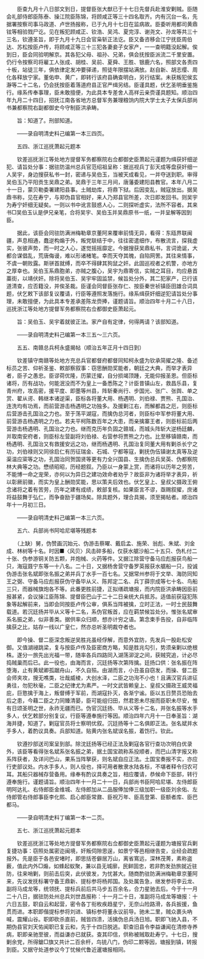 <!-- { "loadSidebar": true } -->
　　臣查九月十八日部文到日，提督臣张大猷已于十七日先督兵赴淮安剿贼。臣随会礼部侍郎臣陈泰、操江院臣陈锦，将顾咸正等三十四名取齐。内有沉台一名，先据署按察司事马政道、卢世扬报称，已于九月十七日在监病故。臣委听用都司黄鼎铉等相验戮尸讫。见在叛犯顾咸正、钦浩、吴鸿、夏完淳、谢尧文、孙龙等共三十三名，钦遵圣旨，即于九月十九日会官枭斩正法讫。臣又备咨移会江宁抚臣周伯达、苏松按臣卢传，将顾咸正等三十三犯各妻妾子女家产，一一查明籍没起解。俟到日，臣会同验明解京。其各犯父母、祖孙、兄弟，俱会抚按臣派流二千里安置。仍行令按察司将雇工人张成、胡桂、吴前、夏舜、王胜、银鹿六名，照部文各责四十板，站徒三年，俱依律定发冲要驿递，照徒年限摆站满放。赵自新、胡志缨、周化各释放宁家。董佑申、黄广，即转行该府县确查明白，另行结案。未获叛犯侯玄瀞等二十二名，仍会抚按臣着落道府县正官严缉另结。臣谨具题，伏乞圣明垂鉴施行。缘系传奉事理，臣未敢擅便，为此具本专差舍人高祥云亲赍谨具题知。顺治四年九月二十四日，招抚江南各省地方总督军务兼理粮饷内院大学士太子太保兵部尚书兼都察院右副都御史今守制臣洪承畴。

　　旨：知道了。刑部知道。

　　——录自明清史料己编第一本三四页。

　　五四、浙江巡抚萧起元题本

　　钦差巡抚浙江等处地方提督军务都察院右佥都御史臣萧起元谨题为缉获奸细逆犯、请旨处分事：据驻防温州总兵官范绍祖呈称：据巡视兵丁彭天成等盘获奸细一人吴宇，身边搜获私书一封，密递与吴伯玉，当被天成看见，一并夺送到职。审得吴伯玉乃平阳贡生吴鼎之弟。吴鼎于三年三月间，唐藩委建阳县教官。本年八月二十一日，蒙贝勒委署建阳县事。土贼劫库，将鼎下狱。后因变乱，贼寇放出。据吴鼎书称，见在寿宁，与郑伪县官相好，来人乃郑县官所差，次日即发回书。则吴宇为寿宁奸细无疑矣。一则以书中讹言鼓惑人心，二则探听虚实，法所不容者。其来书□吴伯玉认是伊兄亲笔，合将吴宇、吴伯玉并吴鼎原书一纸，一并呈解等因到臣。

　　据此，该臣会同驻防满洲梅勒章京董阿来覆审前情无异，看得：东瓯界联闽疆，声息相通，蠢逆构煽于外，叛党联结于中，往往密遣细作，布散流言，探我虚实，张彼声势，而一时之人心，遂觉摇摇靡定。今据搜获吴鼎私书，言词诡诞，大都合谋倡乱，荒唐侮谩，难以形诸楮笔。幸而天夺其魄，自陷网罟。其往来情事，不虞一朝败露。斯骈首就缚，而卒不得肆其狗鼠之奸。此固巡视者之机警，亦地方之厚幸也。吴伯玉系鼎胞弟，亦贼之腹心，吴宇为鼎寄信，实贼之耳目，均应悬首藁街，以靖伏奸。除将吴伯玉、吴宇牢固监禁，候旨处分外，其二犯家产，已行该道清查，应否籍没，并俟圣裁。臣谨会同督臣张存仁、按臣秦世祯镇臣田雄合词具题，伏乞敕下该部复议覆请，行臣等遵照发落施行。缘系缉获奸细逆犯请旨处分事理，未敢擅便，为此具本专差承差陈龙赍捧，谨题请旨。顺治四年十月二十八日，巡抚浙江等处地方提督军务都察院右佥都御史臣萧起元。

　　旨：吴伯玉、吴宇着就彼正法。家产自有定律，何得两请？该部知道。

　　——录自明清史料己编第一本三五～三六页。

　　五五、南赣总兵柯永盛揭帖（顺治五年正月十四日到）

　　钦差镇守南赣等处地方充总兵官都督府都督同知柯永盛为钦承简擢之隆、备述标员之苦、仰祈圣鉴、敕部察叙事：窃思酬勋奖能者，朝廷之大典，而举才表异者，臣子之愚忠。臣谬荷优隆，历蒙迁擢，自分损竭顶踵，无能仰报圣恩。但臣标诸将，历有战功，何能泯没而不为皇上一备悉陈之？计臣昔镇山左，救昌乐县，复青州府，攻高密，援平度、即墨等州县，阵斩秦尚行、步国光、张广、张舆、单之赏、翟从谔、韩继本诸逆渠，臣标各将董大用、杨遇明、刘伯禄、贾熊、孔国治、连洗均有功焉，而前营游击杨遇明之功独多。及援剿江右，而解都昌之厄，则臣标后营游击孔国治之力也。至于荡平湖寇，而擒伪总河者，则臣标中军参将董大用、前营游击杨遇明之力也。若夫平柯陈数百年之大患，而亲擒寨王者，则臣标前后两营游击杨遇明、孔国治之力也。继而克历年负固之赣城，而城头阵斩大逆杨廷麟，并取南安府者，则臣标左营副将刘伯禄、右营参将贾熊之力也。比至移镇赣南，而杨遇明、孔国治又有救援安远之功，继而杨遇明、孔国治复同董大用有剿杀长宁之功，刘伯禄则又同徐启仁有历征瑞金、石城、宁都等寇，剿抚伪伍镇谢太真等及逆渠温应寀等之功，孔国治同贺国贤等更有力全兴国县、生擒伪总兵吴英、伪都察院林大典等之功。懋绩昭昭，历经题叙。乃臣以一身蒙上赏，而诸将以历年之劳苦，不能博一命之宠荣，亦何以为异日之建功效命者劝乎？故臣非为诸将举才表异，祈以彰厥前徽，而实为皇上酬勋奖能，思以策夫后效也。伏乞皇上、皇叔父摄政王俯念诸将之着有苦劳，历年之建有成绩，敕部复核。如果臣言不谬，亟赐叙擢，庶诸将益鼓舞于弘仁，而争奋励于疆场矣。除具题外，理合具揭，须至揭帖者。顺治四年十一月初三日。

　　——录自明清史料己编第一本三六页。

　　五六、兵部尚书阿哈尼堪等残题本

　　（上缺）舅，伪赞画沉始元、伪游击蔡曜、戴启孟、施荣、翁彪、朱斌、刘金成、林树等十名。时因■〈风贝〉风击碎多船，仅获水艍沙船二十五只、伪札付二十张、伪参游铜关防五颗，并炮械、火药等件。又据江除营守备马应彪报获鸟船一只，海寇聂宁东等一十八名。二十日，又据杨舍营守备罗英报获水艍船一只，投诚伪游击张名斌即张名振之弟并兵丁水手一百七名。又据常州参将于文举、海防同知王之弼、守备马应彪报获伪守备毕从义、陈邦定二名、兵丁薛宗成等七十名、鸟船三只，而器械旗炮各不等。此番更胜前捷，正拟缮疏塘报，而内院臣洪承畴因臣前报甚紧，会议操江臣陈锦、提督臣巴山于二十二日亲统大兵抵苏。适值前获寇犯陈象等起解前来，当即会同按臣卢传公审，俱系当阵被擒，立时正法，一时士民鼓舞载道。若沉廷扬并毕从义等十二名，系伪官叛首，应在羁禁候旨处分。惟张名斌审系名振之弟，似非善类。据供率众归顺，想亦计穷之语。第念束手告投，自非临阵擒获之比，姑存一线以广皇仁，然亦总听圣明裁夺者也。

　　即今操、督二臣深念叛逆吴胜兆虽经俘解，而意外宜防，先发兵一股赴松安御。又值湖祲跳梁，复与按臣卢传及臣密商方略，知是胜兆勾引，势须亲剿以绝根株。遂分一旅先出光福一带，随率各兵四路同入湖荡泖淀之间，获贼究追，计必尽捣贼巢而后已。此一役也，由海而言，沉廷扬等次第阵擒。廷扬口供：张名振在阵堕海，止有黄斌卿孤踞舟山，不久自殒。由湖而言，小丑虽自窃发，而操、督二臣会师夹攻，搜无噍类，壮哉威棱，大创水泽，二臣之功洵不小也！且满汉官兵进征勇往，勿犯秋毫，二臣之纪律尤为素严。一时文武皆赖皇上、皇叔父摄政王威灵福庇，巨憝擒于海上，叛督缚于军前，而湖寇扑灭，各渐宁谧。臣以五日赘员恐贻去后之患，今藉二臣之力同臻清晏，臣可能组归田，然君恩未尽报而臣职未尽安，惟有日颂圣明之世，永祚无疆而已。伪官沉廷扬、毕从义等十二名，并张名振等水手多人，伏乞敕部分别复议，行臣等遵奉施行等因。顺治四年六月十一日奉圣旨：湖海并捷，知道了。剿寇官员将士察明优叙。沉廷扬等十二名俱即正法。张名斌并水手多人，着酌议具奏。兵部知道。贴黄内张名斌误名振，着饬行。钦此。

　　钦遵抄部送司案呈到部。除沈廷扬等已经正法及剿寇各官行查功次明白优录外，该臣等看得张名斌系张名振之弟，据土国宝疏称系投顺者，而巴山清字报又称系阵获者，及详问巴山，果系当阵拏获，则名斌自应正法。土国宝奏报不实，亦应行吏部议处。内水手多人，则人役也，择可用者散隶水陆各标，不堪者释令归农可耳。其船只器械存营备用。缘奉有酌议具奏之旨，相应覆请，恭候命下臣部，转行遵奉施行。谨题请旨。顺治四年十一月二十一日，兵部尚书臣阿哈尼堪、左侍郎臣明阿达礼、右侍郎臣金维城、左侍郎加从二品服俸加俸三级加职一级臣刘余佑、左侍郎管右侍郎事臣李化熙、启心郎臣常鼐、臣祝万年、臣高登第、臣额者库、臣巴都马。

　　——录自明清史料丁编第一本一二页。

　　五七、浙江巡抚萧起元题本

　　钦差巡抚浙江等处地方提督军务都察院右佥都御史臣萧起元谨题为塘报官兵剿复捷功事：窃照处属密迩闽境，奸叛伺隙思逞，如景宁等邑相继告变，业经会疏题报外。先是臣于各邑安堵时，即思括苍僻居万山，离省窵远，深林茂菁，素称盗薮，值此内外□煽，如蜂起蚁聚，兼以县无城廓，民鲜固忠，若非酌发劲旅就近驻防，往来哨剿，则前击后突，此伏彼发，为忧甚大。随商酌驻防满洲梅勒章京董阿来，先议发抚标署守备王鼎新、提标参将杨邦国。及处属告急，继发参将李云龙、副将马成龙等，统领抚、提标兵前后共马步五百余名，合力星驰去后。今于十一月二十八日，据驻防处州总兵刘世昌报称：十一月二十日，准副将马成龙等塘报：十六日五鼓，职自云和起营，密令各丁衔枚疾趋星宁，无奈山险路滑，各兵扳援，鱼贯而进。本职即偕提标参将刘进、镇标参将董永议前导。驰未二里，贼众裹头吶喊，震耀山谷。职即砍杀直前，贼皆四溃，活擒伪总兵汤日旭。职即飞驰入县，不期伪县官刘天佑闻职已复云和，先于十四日脱逃。职查旧县令李益谦闻在清修寺养病，职即亲驰至彼，而益谦亦已就获。查其印信，供称被贼取赴寿宁。十七日，搜剿余党，所得鎗□旗又共计二百余杆，鸟铳八门，伪印二颗等因，塘报到镇，转报到臣。又据守处道参议今丁忧候代鲁近暹塘报相同。

